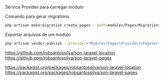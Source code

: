 Service Provider para carregar modulo

Comando para gerar migrations
``` bash
php artisan make:migration create_pages --path=modules/Pages/Migrations
```

Exportar arquivos de um modulo
``` bash
php artisan vendor:publish --provider="Modules\Pages\Providers\PageServiceProvider" --tag=views
```

https://github.com/robsantossilva/son-laravel-location
https://github.com/robsantossilva/son-laravel-pages

https://packagist.org/packages/robsantossilva/son-laravel-location
https://packagist.org/packages/robsantossilva/son-laravel-pages
